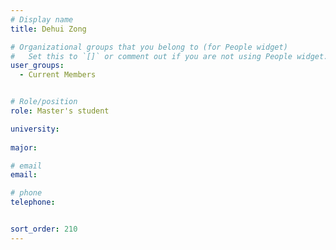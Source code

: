 ```yaml
---
# Display name
title: Dehui Zong

# Organizational groups that you belong to (for People widget)
#   Set this to `[]` or comment out if you are not using People widget.
user_groups:
  - Current Members


# Role/position
role: Master's student      

university: 
  
major: 

# email 
email:

# phone 
telephone:


sort_order: 210
---
```




